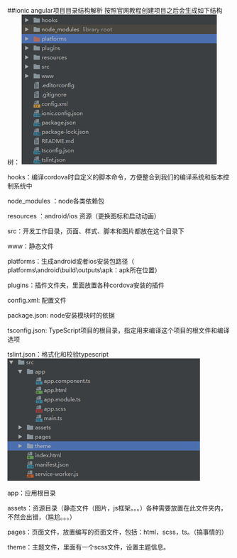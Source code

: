 ##ionic angular项目目录结构解析
按照官网教程创建项目之后会生成如下结构树：
![](/assets/824378-20170703130858128-1400330430.png)

hooks：编译cordova时自定义的脚本命令，方便整合到我们的编译系统和版本控制系统中

node_modules ：node各类依赖包

resources ：android/ios 资源（更换图标和启动动画）

src：开发工作目录，页面、样式、脚本和图片都放在这个目录下

www：静态文件

platforms：生成android或者ios安装包路径（ platforms\android\build\outputs\apk：apk所在位置）

plugins：插件文件夹，里面放置各种cordova安装的插件

config.xml: 配置文件

package.json: node安装模块时的依据

tsconfig.json: TypeScript项目的根目录，指定用来编译这个项目的根文件和编译选项

tslint.json：格式化和校验typescript
![](/assets/824378-20170703134025597-961212704.png)

app：应用根目录

assets：资源目录（静态文件（图片，js框架。。。）各种需要放置在此文件夹内，不然会出错，（尴尬。。。）

pages：页面文件，放置编写的页面文件，包括：html，scss，ts。（搞事情的）

theme：主题文件，里面有一个scss文件，设置主题信息。